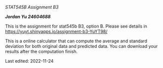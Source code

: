
*STAT545B Assignment B3*

***Jordan Yu 24604688***

This is the assignment for stat545b B3, option B. 
Please see details in https://yuyt.shinyapps.io/assignment-b3-YuYT98/

This is a online calculator that can compute the average and standard deviation for both original data and predicted data. You can download your results after the computation finish.


Last edited: 2022-11-24

